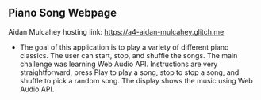 ## Piano Song Webpage 

Aidan Mulcahey hosting link: https://a4-aidan-mulcahey.glitch.me

- The goal of this application is to play a variety of different piano classics. The user can start, stop, and shuffle the songs. The main challenge was learning Web Audio API. Instructions are very straightforward, press Play to play a song, stop to stop a song, and shuffle to pick a random song. The display shows the music using Web Audio API. 
